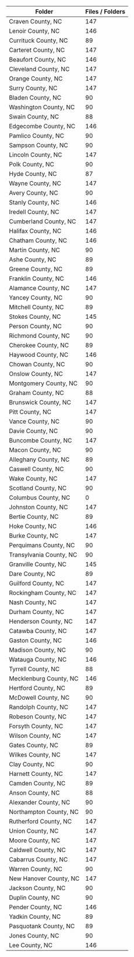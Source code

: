 | Folder                  |   Files / Folders |
|-------------------------|-------------------|
| Craven County, NC       |               147 |
| Lenoir County, NC       |               146 |
| Currituck County, NC    |                89 |
| Carteret County, NC     |               147 |
| Beaufort County, NC     |               146 |
| Cleveland County, NC    |               147 |
| Orange County, NC       |               147 |
| Surry County, NC        |               147 |
| Bladen County, NC       |                90 |
| Washington County, NC   |                90 |
| Swain County, NC        |                88 |
| Edgecombe County, NC    |               146 |
| Pamlico County, NC      |                90 |
| Sampson County, NC      |                90 |
| Lincoln County, NC      |               147 |
| Polk County, NC         |                90 |
| Hyde County, NC         |                87 |
| Wayne County, NC        |               147 |
| Avery County, NC        |                90 |
| Stanly County, NC       |               146 |
| Iredell County, NC      |               147 |
| Cumberland County, NC   |               147 |
| Halifax County, NC      |               146 |
| Chatham County, NC      |               146 |
| Martin County, NC       |                90 |
| Ashe County, NC         |                89 |
| Greene County, NC       |                89 |
| Franklin County, NC     |               146 |
| Alamance County, NC     |               147 |
| Yancey County, NC       |                90 |
| Mitchell County, NC     |                89 |
| Stokes County, NC       |               145 |
| Person County, NC       |                90 |
| Richmond County, NC     |                90 |
| Cherokee County, NC     |                89 |
| Haywood County, NC      |               146 |
| Chowan County, NC       |                90 |
| Onslow County, NC       |               147 |
| Montgomery County, NC   |                90 |
| Graham County, NC       |                88 |
| Brunswick County, NC    |               147 |
| Pitt County, NC         |               147 |
| Vance County, NC        |                90 |
| Davie County, NC        |                90 |
| Buncombe County, NC     |               147 |
| Macon County, NC        |                90 |
| Alleghany County, NC    |                89 |
| Caswell County, NC      |                90 |
| Wake County, NC         |               147 |
| Scotland County, NC     |                90 |
| Columbus County, NC     |                 0 |
| Johnston County, NC     |               147 |
| Bertie County, NC       |                89 |
| Hoke County, NC         |               146 |
| Burke County, NC        |               147 |
| Perquimans County, NC   |                90 |
| Transylvania County, NC |                90 |
| Granville County, NC    |               145 |
| Dare County, NC         |                89 |
| Guilford County, NC     |               147 |
| Rockingham County, NC   |               147 |
| Nash County, NC         |               147 |
| Durham County, NC       |               147 |
| Henderson County, NC    |               147 |
| Catawba County, NC      |               147 |
| Gaston County, NC       |               146 |
| Madison County, NC      |                90 |
| Watauga County, NC      |               146 |
| Tyrrell County, NC      |                88 |
| Mecklenburg County, NC  |               146 |
| Hertford County, NC     |                89 |
| McDowell County, NC     |                90 |
| Randolph County, NC     |               147 |
| Robeson County, NC      |               147 |
| Forsyth County, NC      |               147 |
| Wilson County, NC       |               147 |
| Gates County, NC        |                89 |
| Wilkes County, NC       |               147 |
| Clay County, NC         |                90 |
| Harnett County, NC      |               147 |
| Camden County, NC       |                89 |
| Anson County, NC        |                88 |
| Alexander County, NC    |                90 |
| Northampton County, NC  |                90 |
| Rutherford County, NC   |               147 |
| Union County, NC        |               147 |
| Moore County, NC        |               147 |
| Caldwell County, NC     |               147 |
| Cabarrus County, NC     |               147 |
| Warren County, NC       |                90 |
| New Hanover County, NC  |               147 |
| Jackson County, NC      |                90 |
| Duplin County, NC       |                90 |
| Pender County, NC       |               146 |
| Yadkin County, NC       |                89 |
| Pasquotank County, NC   |                89 |
| Jones County, NC        |                90 |
| Lee County, NC          |               146 |